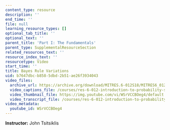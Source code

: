 ```yaml
---
content_type: resource
description: ''
end_time: ''
file: null
learning_resource_types: []
optional_tab_title: ''
optional_text: ''
parent_title: 'Part I: The Fundamentals'
parent_type: SupplementalResourceSection
related_resources_text: ''
resource_index_text: ''
resourcetype: Video
start_time: ''
title: Bayes Rule Variations
uid: b7647dbc-b858-5dbd-2b51-ae26f3934043
video_files:
  archive_url: https://archive.org/download/MITRES.6-012S18/MITRES6_012S18_L10-08_300k.mp4
  video_captions_file: /courses/res-6-012-introduction-to-probability-spring-2018/683d7287710c5697b4c5cc2869d29898_WSrVCCBOeg4.vtt
  video_thumbnail_file: https://img.youtube.com/vi/WSrVCCBOeg4/default.jpg
  video_transcript_file: /courses/res-6-012-introduction-to-probability-spring-2018/5d4cd57271e95861521f9155a09644a4_WSrVCCBOeg4.pdf
video_metadata:
  youtube_id: WSrVCCBOeg4
---
```


**Instructor:** John Tsitsiklis